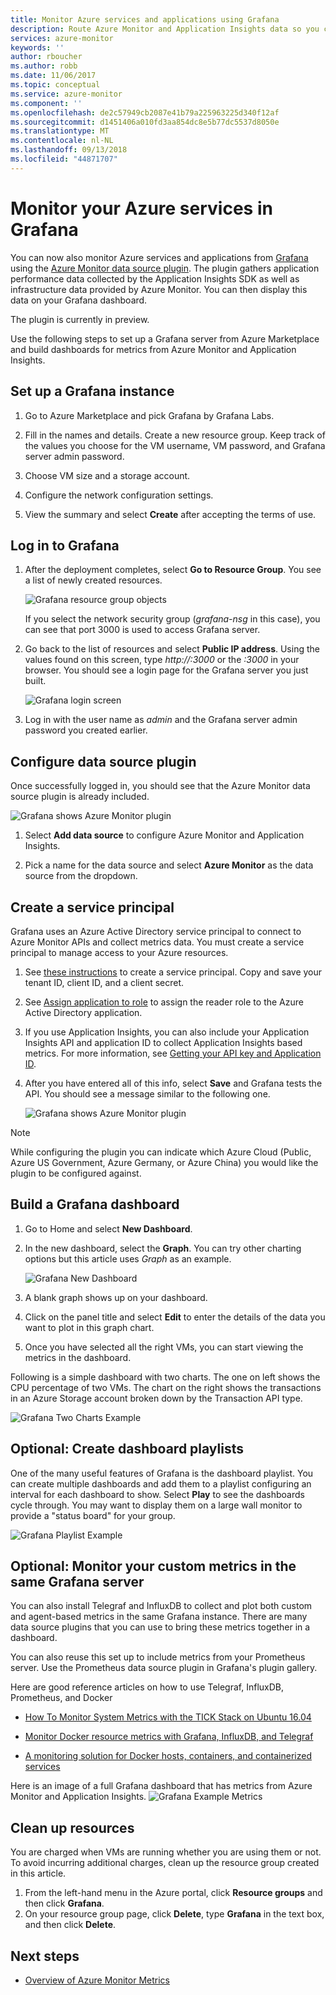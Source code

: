 ```yaml
---
title: Monitor Azure services and applications using Grafana
description: Route Azure Monitor and Application Insights data so you can view them in Grafana.
services: azure-monitor
keywords: ''
author: rboucher
ms.author: robb
ms.date: 11/06/2017
ms.topic: conceptual
ms.service: azure-monitor
ms.component: ''
ms.openlocfilehash: de2c57949cb2087e41b79a225963225d340f12af
ms.sourcegitcommit: d1451406a010fd3aa854dc8e5b77dc5537d8050e
ms.translationtype: MT
ms.contentlocale: nl-NL
ms.lasthandoff: 09/13/2018
ms.locfileid: "44871707"
---
```

# <a name="monitor-your-azure-services-in-grafana"></a>Monitor your Azure services in Grafana
You can now also monitor Azure services and applications from [Grafana](https://grafana.com/) using the [Azure Monitor data source plugin](https://grafana.com/plugins/grafana-azure-monitor-datasource). The plugin gathers application performance data collected by the Application Insights SDK as well as infrastructure data provided by Azure Monitor. You can then display this data on your Grafana dashboard.

The plugin is currently in preview.

Use the following steps to set up a Grafana server from Azure Marketplace and build dashboards for metrics from Azure Monitor and Application Insights.

## <a name="set-up-a-grafana-instance"></a>Set up a Grafana instance
1. Go to Azure Marketplace and pick Grafana by Grafana Labs.

2. Fill in the names and details. Create a new resource group. Keep track of the values you choose for the VM username, VM password, and Grafana server admin password.  

3. Choose VM size and a storage account.

4. Configure the network configuration settings.

5. View the summary and select **Create** after accepting the terms of use.

## <a name="log-in-to-grafana"></a>Log in to Grafana
1. After the deployment completes, select **Go to Resource Group**. You see a list of newly created resources.

    ![Grafana resource group objects](.\media\monitor-how-to-grafana\grafana1.png)

    If you select the network security group (*grafana-nsg* in this case), you can see that port 3000 is used to access Grafana server.

2. Go back to the list of resources and select **Public IP address**. Using the values found on this screen, type *http://<IP address>:3000*  or the *<DNSName>:3000* in your browser. You should see a login page for the Grafana server you just built.

    ![Grafana login screen](.\media\monitor-how-to-grafana\grafana2.png)

3. Log in with the user name as *admin* and the Grafana server admin password you created earlier.

## <a name="configure-data-source-plugin"></a>Configure data source plugin

Once successfully logged in, you should see that the Azure Monitor data source plugin is already included.

![Grafana shows Azure Monitor plugin](.\media\monitor-how-to-grafana\grafana3.png)

1. Select **Add data source** to configure Azure Monitor and Application Insights.

2. Pick a name for the data source and select **Azure Monitor** as the data source from the dropdown.


## <a name="create-a-service-principal"></a>Create a service principal

Grafana uses an Azure Active Directory service principal to connect to Azure Monitor APIs and collect metrics data. You must create a service principal to manage access to your Azure resources.

1. See [these instructions](../azure-resource-manager/resource-group-create-service-principal-portal.md) to create a service principal. Copy and save your tenant ID, client ID, and a client secret.

2. See [Assign application to role](https://docs.microsoft.com/azure/azure-resource-manager/resource-group-create-service-principal-portal#assign-application-to-role) to assign the reader role to the Azure Active Directory application.     

3. If you use Application Insights, you can also include your Application Insights API and application ID to collect Application Insights based metrics. For more information, see [Getting your API key and Application ID](https://dev.applicationinsights.io/documentation/Authorization/API-key-and-App-ID).

4. After you have entered all of this info, select **Save** and Grafana tests the API. You should see a message similar to the following one.  

    ![Grafana shows Azure Monitor plugin](.\media\monitor-how-to-grafana\grafana4-1.png)

> [!NOTE]
> While configuring the plugin you can indicate which Azure Cloud (Public, Azure US Government, Azure Germany, or Azure China) you would like the plugin to be configured against.
>
>

## <a name="build-a-grafana-dashboard"></a>Build a Grafana dashboard

1. Go to Home and select **New Dashboard**.

2. In the new dashboard, select the **Graph**. You can try other charting options but this article uses *Graph* as an example.

    ![Grafana New Dashboard](.\media\monitor-how-to-grafana\grafana5.png)

3. A blank graph shows up on your dashboard.

4. Click on the panel title and select **Edit** to enter the details of the data you want to plot in this graph chart.

5. Once you have selected all the right VMs, you can start viewing the metrics in the dashboard.

Following is a simple dashboard with two charts. The one on left shows the CPU percentage of two VMs. The chart on the right shows the transactions in an Azure Storage account broken down by the Transaction API type.

![Grafana Two Charts Example](.\media\monitor-how-to-grafana\grafana6.png)


## <a name="optional-create-dashboard-playlists"></a>Optional: Create dashboard playlists

One of the many useful features of Grafana is the dashboard playlist. You can create multiple dashboards and add them to a playlist configuring an interval for each dashboard to show. Select **Play** to see the dashboards cycle through. You may want to display them on a large wall monitor to provide a "status board" for your group.

![Grafana Playlist Example](.\media\monitor-how-to-grafana\grafana7.png)


## <a name="optional-monitor-your-custom-metrics-in-the-same-grafana-server"></a>Optional: Monitor your custom metrics in the same Grafana server

You can also install Telegraf and InfluxDB to collect and plot both custom and agent-based metrics in the same Grafana instance. There are many data source plugins that you can use to bring these metrics together in a dashboard.

You can also reuse this set up to include metrics from your Prometheus server. Use the Prometheus data source plugin in Grafana's plugin gallery.

Here are good reference articles on how to use Telegraf, InfluxDB, Prometheus, and Docker
 - [How To Monitor System Metrics with the TICK Stack on Ubuntu 16.04](https://www.digitalocean.com/community/tutorials/how-to-monitor-system-metrics-with-the-tick-stack-on-ubuntu-16-04)

 - [Monitor Docker resource metrics with Grafana, InfluxDB, and Telegraf](https://blog.vpetkov.net/2016/08/04/monitor-docker-resource-metrics-with-grafana-influxdb-and-telegraf/)

 - [A monitoring solution for Docker hosts, containers, and containerized services](https://stefanprodan.com/2016/a-monitoring-solution-for-docker-hosts-containers-and-containerized-services/)

Here is an image of a full Grafana dashboard that has metrics from Azure Monitor and Application Insights.
![Grafana Example Metrics](.\media\monitor-how-to-grafana\grafana8.png)


## <a name="clean-up-resources"></a>Clean up resources

You are charged when VMs are running whether you are using them or not. To avoid incurring additional charges, clean up the resource group created in this article.

1. From the left-hand menu in the Azure portal, click **Resource groups** and then click **Grafana**.
2. On your resource group page, click **Delete**, type **Grafana** in the text box, and then click **Delete**.

## <a name="next-steps"></a>Next steps
* [Overview of Azure Monitor Metrics](monitoring-overview-metrics.md)
